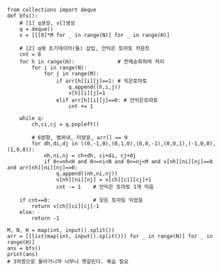     from collections import deque
    def bfs():
        # [1] q생성, v[]생성
        q = deque()
        v = [[[0]*M for _ in range(N)] for _ in range(H)]

        # [2] q에 초기데이터(들) 삽입, 안익은 토마토 카운트
        cnt = 0
        for h in range(H):              # 전체순회하며 처리
            for i in range(N):
                for j in range(M):
                    if arr[h][i][j]==1: # 익은토마토
                        q.append((h,i,j))
                        v[h][i][j]=1
                    elif arr[h][i][j]==0: # 안익은토마토
                        cnt += 1

        while q:
            ch,ci,cj = q.popleft()

            # 6방향, 범위내, 미방문, arr[] == 0
            for dh,di,dj in ((0,-1,0),(0,1,0),(0,0,-1),(0,0,1),(-1,0,0),(1,0,0)):
                nh,ni,nj = ch+dh, ci+di, cj+dj
                if 0<=nh<H and 0<=ni<N and 0<=nj<M and v[nh][ni][nj]==0 and arr[nh][ni][nj]==0:
                    q.append((nh,ni,nj))
                    v[nh][ni][nj] = v[ch][ci][cj]+1
                    cnt -= 1    # 안익은 토마토 1개 익음

        if cnt==0:              # 모든 토마토 익었음
            return v[ch][ci][cj]-1
        else:
            return -1

    M, N, H = map(int, input().split())
    arr = [[list(map(int, input().split())) for _ in range(N)] for _ in range(H)]
    ans = bfs()
    print(ans)
    # 3차원으로 돌아가니까 너무나 헷갈린다. 복습 필요